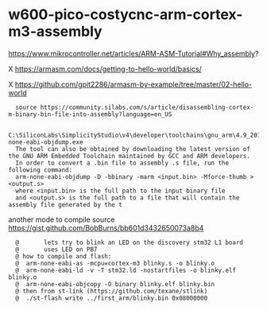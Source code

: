 # w600-pico-costycnc-arm-cortex-m3-assembly

https://www.mikrocontroller.net/articles/ARM-ASM-Tutorial#Why_assembly?

X  https://armasm.com/docs/getting-to-hello-world/basics/

X  https://github.com/gpit2286/armasm-by-example/tree/master/02-hello-world

      source https://community.silabs.com/s/article/disassembling-cortex-m-binary-bin-file-into-assembly?language=en_US
      
      C:\SiliconLabs\SimplicityStudio\v4\developer\toolchains\gnu_arm\4.9_2015q3\bin\arm-none-eabi-objdump.exe
      The tool can also be obtained by downloading the latest version of the GNU ARM Embedded Toolchain maintained by GCC and ARM developers.
      In order to convert a .bin file to assembly .s file, run the following command:
      arm-none-eabi-objdump -D -bbinary -marm <input.bin> -Mforce-thumb > <output.s>
      where <input.bin> is the full path to the input binary file
      and <output.s> is the full path to a file that will contain the assembly file generated by the t

another mode to compile source https://gist.github.com/BobBurns/bb601d3432650073a8b4

      @       lets try to blink an LED on the discovery stm32 L1 board
      @       uses LED on PB7 
      @ how to compile and flash:
      @  arm-none-eabi-as -mcpu=cortex-m3 blinky.s -o blinky.o
      @  arm-none-eabi-ld -v -T stm32.ld -nostartfiles -o blinky.elf blinky.o 
      @  arm-none-eabi-objcopy -O binary blinky.elf blinky.bin
      @ then from st-link (https://github.com/texane/stlink)
      @  ./st-flash write ../first_arm/blinky.bin 0x08000000
